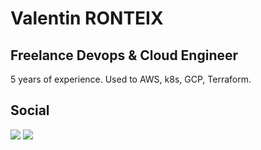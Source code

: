 <h1>Valentin RONTEIX</h1>
<h2>Freelance Devops & Cloud Engineer</h2>
5 years of experience.  
Used to AWS, k8s, GCP, Terraform.  

<h2>Social</h2>
<a href="mailto:valentin.ronteix@ashudev.com"> <img src="https://img.shields.io/badge/ProtonMail-8B89CC?style=for-the-badge&logo=protonmail&logoColor=white"></a>
<a href="https://www.linkedin.com/in/vyrtualsynthese/"> <img src="https://img.shields.io/badge/LinkedIn-0077B5?style=for-the-badge&logo=linkedin&logoColor=white"></a>
